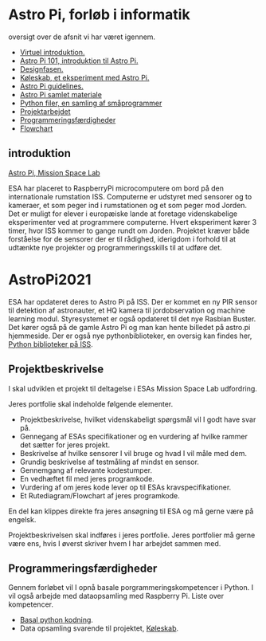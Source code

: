 # Astro Pi, forløb i informatik
oversigt over de afsnit vi har været igennem.


* [Virtuel introduktion.](/materiale/virtuelIntroduktion.md)
* [Astro Pi 101, introduktion til Astro Pi.](/materiale/AstroPi101.md)
* [Designfasen.](/materiale/Designfasen.md)
* [Køleskab, et eksperiment med Astro Pi.](/materiale/Koeleskab.md)
* [Astro Pi guidelines.](/materiale/Astro_Pi_Mission_Space_Lab_Guidelines_2020_21.pdf)
* [Astro Pi samlet materiale](/AstroPiMateriale.pdf)
* [Python filer, en samling af småprogrammer](/pythonFiler)
* [Projektarbejdet](/materiale/Projektarbejdet.md)
* [Programmeringsfærdigheder](#Programmeringsfærdigheder)
* [Flowchart](/materiale/flowchart.md)

## introduktion

[Astro Pi, Mission Space Lab](https://astro-pi.org/mission-space-lab/)

ESA har placeret to RaspberryPi microcomputere om bord på den internationale rumstation ISS. Computerne er udstyret med sensorer og to kameraer, et som peger ind i rumstationen og et som peger mod Jorden. Det er muligt for elever i europæiske lande at foretage videnskabelige eksperimenter ved at programmere computerne. Hvert eksperiment kører 3 timer, hvor ISS kommer to gange rundt om Jorden. Projektet kræver både forståelse for de sensorer der er til rådighed, iderigdom i forhold til at udtænkte nye projekter og programmeringsskills til at udføre det.

# AstroPi2021
ESA har opdateret deres to Astro Pi på ISS. Der er kommet en ny PIR sensor til detektion af astronauter, et HQ kamera til jordobservation og machine learning modul. Styresystemet er også opdateret til det nye Rasbian Buster. Det kører også på de gamle Astro Pi og man kan hente billedet på astro.pi hjemmeside. Der er også nye pythonbiblioteker, en oversig kan findes her, [Python biblioteker på ISS](https://projects.raspberrypi.org/en/projects/code-for-your-astro-pi-mission-space-lab-experiment/2).




## Projektbeskrivelse

I skal udviklen et projekt til deltagelse i ESAs Mission Space Lab udfordring.

Jeres portfolie skal indeholde følgende elementer.
* Projektbeskrivelse, hvilket videnskabeligt spørgsmål vil I godt have svar på.
* Gennegang af ESAs specifikationer og en vurdering af hvilke rammer det sætter for jeres projekt.
* Beskrivelse af hvilke sensorer I vil bruge og hvad I vil måle med dem.
* Grundig beskrivelse af testmåling af mindst en sensor.
* Gennemgang af relevante kodestumper.
* En vedhæftet fil med jeres programkode.
* Vurdering af om jeres kode lever op til ESAs kravspecifikationer.
* Et Rutediagram/Flowchart af jeres programkode.

En del kan klippes direkte fra jeres ansøgning til ESA og må gerne være på engelsk.

Projektbeskrivelsen skal indføres i jeres portfolie. Jeres portfolier må gerne være ens, hvis I øverst skriver hvem I har arbejdet sammen med.


## Programmeringsfærdigheder
Gennem forløbet vil I opnå basale porgrammeringskompetencer i Python. I vil også arbejde med dataopsamling med Raspberry Pi. Liste over kompetencer.
* [Basal python kodning](https://trinket.io/mpsteenstrup_9752/courses/astro-pi#/grundlaeggende/lokker-forgreninger-mm).
* Data opsamling svarende til projektet, [Køleskab](https://github.com/mpsteenstrup/AstroPi2021/blob/master/materiale/Koeleskab.md).

